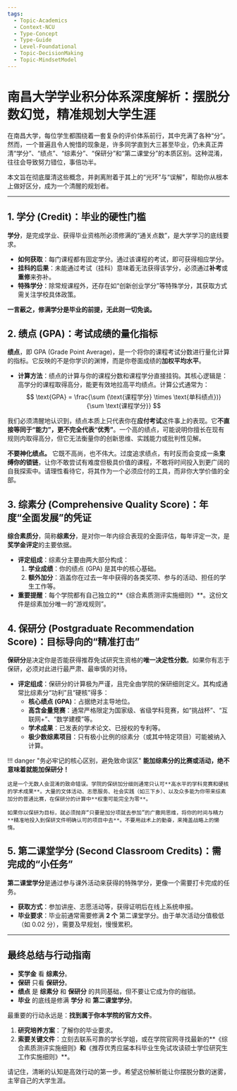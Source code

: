 ```yaml
---
tags:
  - Topic-Academics
  - Context-NCU
  - Type-Concept
  - Type-Guide
  - Level-Foundational
  - Topic-DecisionMaking
  - Topic-MindsetModel
---
```


# 南昌大学学业积分体系深度解析：摆脱分数幻觉，精准规划大学生涯

在南昌大学，每位学生都围绕着一套复杂的评价体系前行，其中充满了各种“分”。然而，一个普遍且令人惋惜的现象是，许多同学直到大三甚至毕业，仍未真正弄清“学分”、“绩点”、“综素分”、“保研分”和“第二课堂分”的本质区别。这种混淆，往往会导致努力错位，事倍功半。

本文旨在彻底厘清这些概念，并剥离附着于其上的“光环”与“误解”，帮助你从根本上做好区分，成为一个清醒的规划者。

---

## 1. 学分 (Credit)：毕业的硬性门槛

**学分**，是完成学业、获得毕业资格所必须修满的“通关点数”，是大学学习的底线要求。

-   **如何获取**：每门课程都有固定学分。通过该课程的考试，即可获得相应学分。
-   **挂科的后果**：未能通过考试（挂科）意味着无法获得该学分，必须通过**补考**或**重修**来弥补。
-   **特殊学分**：除常规课程外，还存在如“创新创业学分”等特殊学分，其获取方式需关注学校具体政策。

**一言蔽之，修满学分是毕业的前提，无此则一切免谈。**

## 2. 绩点 (GPA)：考试成绩的量化指标

**绩点**，即 GPA (Grade Point Average)，是一个将你的课程考试分数进行量化计算的指标。它反映的不是你学识的渊博，而是你卷面成绩的**加权平均水平**。

-   **计算方法**：绩点的计算与你的课程分数和课程学分直接挂钩。其核心逻辑是：高学分的课程取得高分，能更有效地拉高平均绩点。计算公式通常为：
    $$
    \text{GPA} = \frac{\sum (\text{课程学分} \times \text{单科绩点})}{\sum \text{课程学分}}
    $$

我们必须清醒地认识到，绩点本质上只代表你在**应付考试**这件事上的表现。它**不直接等同于“能力”，更不完全代表“优秀”**。一个高的绩点，可能说明你擅长在现有规则内取得高分，但它无法衡量你的创新思维、实践能力或批判性见解。

**不要神化绩点。** 它既不高尚，也不伟大。过度追求绩点，有时反而会变成一条**束缚你的锁链**，让你不敢尝试有难度但极具价值的课程，不敢将时间投入到更广阔的自我探索中。请理性看待它，将其作为一个必须应付的工具，而非你大学价值的全部。

## 3. 综素分 (Comprehensive Quality Score)：年度“全面发展”的凭证

**综合素质分**，简称**综素分**，是对你一年内综合表现的全面评估，每年评定一次，是**奖学金评定**的主要依据。

-   **评定组成**：综素分主要由两大部分构成：
    1.  **学业成绩**：你的绩点 (GPA) 是其中的核心基础。
    2.  **额外加分**：涵盖你在过去一年中获得的各类奖项、参与的活动、担任的学生工作等。
-   **重要提醒**：每个学院都有自己独立的**《综合素质测评实施细则》**。这份文件是综素加分唯一的“游戏规则”。

## 4. 保研分 (Postgraduate Recommendation Score)：目标导向的“精准打击”

**保研分**是决定你是否能获得推荐免试研究生资格的**唯一决定性分数**。如果你有志于保研，必须对此进行最严肃、最审慎的对待。

-   **评定组成**：保研分的计算极为严谨，且完全由学院的保研细则定义。其构成通常比综素分“功利”且“硬核”得多：
    -   **核心绩点 (GPA)**：占据绝对主导地位。
    -   **高含金量竞赛**：通常严格限定为国家级、省级学科竞赛，如“挑战杯”、“互联网+”、“数学建模”等。
    -   **学术成果**：已发表的学术论文、已授权的专利等。
    -   **极少数综素项目**：只有极小比例的综素分（或其中特定项目）可能被纳入计算。

!!! danger "务必牢记的核心区别，避免致命误区"
    **能加综素分的比赛或活动，绝不意味着就能加保研分！**

    这是一个无数人会混淆的致命错误。学院的保研加分细则通常只认可**高水平的学科竞赛和硬核的学术成果**。大量的文体活动、志愿服务、社会实践（如三下乡）、以及众多能为你带来综素加分的普通比赛，在保研分的计算中**权重可能完全为零**。

    如果你以保研为目标，就必须抛弃“只要是加分项就去参加”的广撒网思维，将你的时间与精力**精准地投入到保研文件明确认可的项目中去**。不要用战术上的勤奋，来掩盖战略上的懒惰。

## 5. 第二课堂学分 (Second Classroom Credits)：需完成的“小任务”

**第二课堂学分**是通过参与课外活动来获得的特殊学分，更像一个需要打卡完成的任务。

-   **获取方式**：参加讲座、志愿活动等，获得证明后在线上系统申报。
-   **毕业要求**：毕业前通常需要修满 **2 个** 第二课堂学分。由于单次活动分值极低（如 0.02 分），需要及早规划，慢慢累积。

---

## 最终总结与行动指南

-   **奖学金** 看 **综素分**。
-   **保研** 只看 **保研分**。
-   **绩点** 是 **综素分** 和 **保研分** 的共同基础，但不要让它成为你的枷锁。
-   **毕业** 的底线是修满 **学分** 和 **第二课堂学分**。

最重要的行动永远是：**找到属于你本学院的官方文件**。

1.  **研究培养方案**：了解你的毕业要求。
2.  **索要关键文件**：立刻去联系可靠的学长学姐，或在学院官网寻找最新的**《综合素质测评实施细则》**和**《推荐优秀应届本科毕业生免试攻读硕士学位研究生工作实施细则》**。

请记住，清晰的认知是高效行动的第一步。希望这份解析能让你摆脱分数的迷雾，主宰自己的大学生涯。
